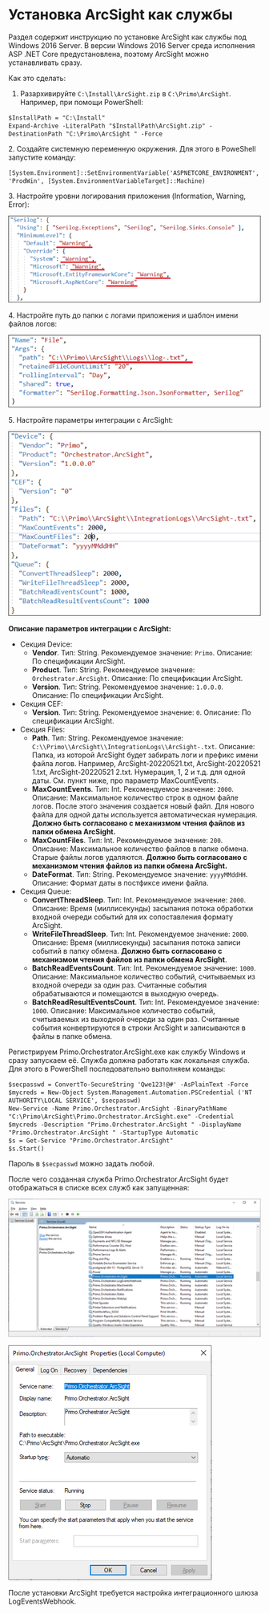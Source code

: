 # Установка ArcSight как службы

Раздел содержит инструкцию по установке ArcSight как службы под Windows 2016 Server. В версии Windows 2016 Server среда исполнения ASP .NET Core предустановлена, поэтому ArcSight можно устанавливать сразу. 

Как это сделать:

1. Разархивируйте `C:\Install\ArcSight.zip` в `C:\Primo\ArcSight`. Например, при помощи PowerShell:

```
$InstallPath = "C:\Install"
Expand-Archive -LiteralPath "$InstallPath\ArcSight.zip" -DestinationPath "C:\Primo\ArcSight " -Force
```

2\. Создайте системную переменную окружения. Для этого в PoweShell запустите команду:
```
[System.Environment]::SetEnvironmentVariable('ASPNETCORE_ENVIRONMENT', 'ProdWin', [System.EnvironmentVariableTarget]::Machine)
```

3\. Настройте уровни логирования приложения (Information, Warning, Error):

![](<../../../.gitbook/assets/install-arcsight-1.png>)

4\. Настройте путь до папки с логами приложения и шаблон имени файлов логов:

![](<../../../.gitbook/assets/install-arcsight-2.png>)

5\. Настройте параметры интеграции с ArcSight:

![](<../../../.gitbook/assets/install-arcsight-3.png>)

**Описание параметров интеграции с ArcSight:**
* Секция Device:
  * **Vendor**. Тип: String. Рекомендуемое значение: `Primo`. Описание: По спецификации ArcSight.
  * **Product**. Тип: String. Рекомендуемое значение: `Orchestrator.ArcSight`. Описание: По спецификации ArcSight.
  * **Version**. Тип: String. Рекомендуемое значение: `1.0.0.0`. Описание: По спецификации ArcSight.
* Секция CEF:
  * **Version**. Тип: String. Рекомендуемое значение: `0`. Описание: По спецификации ArcSight.
* Секция Files:
  * **Path**. Тип: String. Рекомендуемое значение: `C:\\Primo\\ArcSight\\IntegrationLogs\\ArcSight-.txt`. Описание: Папка, из которой ArcSight будет забирать логи и префикс имени файла логов. Например, ArcSight-20220521.txt, ArcSight-20220521 1.txt, ArcSight-20220521 2.txt. Нумерация, 1, 2 и т.д. для одной даты. См. пункт ниже, про параметр MaxCountEvents.
  * **MaxCountEvents**. Тип: Int. Рекомендуемое значение: `2000`. Описание: Максимальное количество строк в одном файле логов. После этого значения создается новый файл. Для нового файла для одной даты используется автоматическая нумерация. **Должно быть согласовано с механизмом чтения файлов из папки обмена ArcSight.**
  * **MaxCountFiles**. Тип: Int. Рекомендуемое значение: `200`. Описание: Максимальное количество файлов в папке обмена. Старые файлы логов удаляются. **Должно быть согласовано с механизмом чтения файлов из папки обмена ArcSight.**
  * **DateFormat**. Тип: String. Рекомендуемое значение: `yyyyMMddHH`. Описание: Формат даты в постфиксе имени файла.
* Секция Queue:
  * **ConvertThreadSleep**. Тип: Int. Рекомендуемое значение: `2000`. Описание: Время (миллисекунды) засыпания потока обработки входной очереди событий для их сопоставления формату ArcSight.
  * **WriteFileThreadSleep**. Тип: Int. Рекомендуемое значение: `2000`. Описание: Время (миллисекунды) засыпания потока записи событий в папку обмена. **Должно быть согласовано с механизмом чтения файлов из папки обмена ArcSight**.
  * **BatchReadEventsCount**. Тип: Int. Рекомендуемое значение: `1000`. Описание: Максимальное количество событий, считываемых из входной очереди за один раз. Считанные события обрабатываются и помещаются в выходную очередь.
  * **BatchReadResultEventsCount**. Тип: Int. Рекомендуемое значение: `1000`. Описание: Максимальное количество событий, считываемых из выходной очереди за один раз. Считанные события конвертируются в строки ArcSight и записываются в файлы в папке обмена.


Регистрируем Primo.Orchestrator.ArcSight.exe как службу Windows и сразу запускаем её. Служба должна работать как локальная служба. Для этого в PowerShell последовательно выполняем команды:

```
$secpasswd = ConvertTo-SecureString 'Qwe123!@#' -AsPlainText -Force 
$mycreds = New-Object System.Management.Automation.PSCredential ('NT AUTHORITY\LOCAL SERVICE', $secpasswd)  
New-Service -Name Primo.Orchestrator.ArcSight -BinaryPathName "C:\Primo\ArcSight\Primo.Orchestrator.ArcSight.exe" -Credential $mycreds -Description "Primo.Orchestrator.ArcSight " -DisplayName "Primo.Orchestrator.ArcSight " -StartupType Automatic 
$s = Get-Service "Primo.Orchestrator.ArcSight"
$s.Start()
```
Пароль в `$secpasswd` можно задать любой.

После чего созданная служба Primo.Orchestrator.ArcSight будет отображаться в списке всех служб как запущенная:

![](<../../../.gitbook/assets/install-arcsight-4.png>)

![](<../../../.gitbook/assets/install-arcsight-5.png>)

После установки ArcSight требуется настройка интеграционного шлюза LogEventsWebhook.
